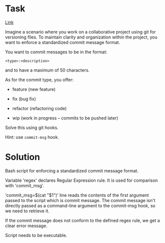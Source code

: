 # Task
[Link](https://www.atlantbh.com/git-hooks/)

Imagine a scenario where you work on a collaborative project using git for versioning files. To maintain clarity and organization within the project, you want to enforce a standardized commit message format.

You want to commit messages to be in the format:

    <type>:<description>
and to have a maximum of 50 characters.


As for the commit type, you offer:
- feature (new feature)

- fix (bug fix)

- refactor (refactoring code)

- wip (work in progress – commits to be pushed later)

Solve this using git hooks.

Hint: use `commit-msg` hook.

  

# Solution

Bash script for enforcing a standardized commit message format.

Variable 'regex' declares Regular Expression rule. It is used for comparison with 'commit_msg'.

'commit_msg=$(cat "$1")' line reads the contents of the first argument passed to the script which is commit message. The commit message isn't directly passed as a command-line argument to the commit-msg hook, so we need to retrieve it.

If the commit message does not conform to the defined regex rule, we get a clear error message.

Script needs to be executable.